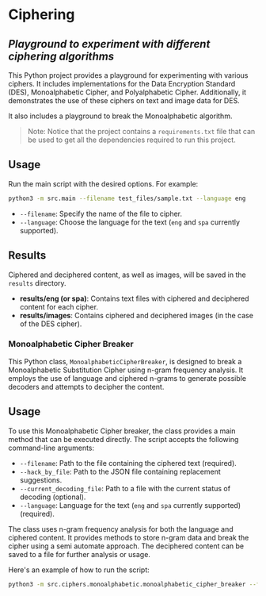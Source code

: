 # Ciphering
## _Playground to experiment with different ciphering algorithms_

This Python project provides a playground for experimenting with various ciphers. It includes implementations for the Data Encryption Standard (DES), Monoalphabetic Cipher, and Polyalphabetic Cipher. Additionally, it demonstrates the use of these ciphers on text and image data for DES.

It also includes a playground to break the Monoalphabetic algorithm.

> Note: Notice that the project contains a `requirements.txt` file that can be used to get all the dependencies required to run this project.


## Usage

Run the main script with the desired options. For example:

```sh
python3 -m src.main --filename test_files/sample.txt --language eng
```

- `--filename`: Specify the name of the file to cipher.
- `--language`: Choose the language for the text (`eng` and `spa` currently supported).

## Results

Ciphered and deciphered content, as well as images, will be saved in the `results` directory.

- **results/eng (or spa)**: Contains text files with ciphered and deciphered content for each cipher.
- **results/images**: Contains ciphered and deciphered images (in the case of the DES cipher).


### Monoalphabetic Cipher Breaker

This Python class, `MonoalphabeticCipherBreaker`, is designed to break a Monoalphabetic Substitution Cipher using n-gram frequency analysis. It employs the use of language and ciphered n-grams to generate possible decoders and attempts to decipher the content.

## Usage

To use this Monoalphabetic Cipher breaker, the class provides a main method that can be executed directly. The script accepts the following command-line arguments:

- `--filename`: Path to the file containing the ciphered text (required).
- `--hack_by_file`: Path to the JSON file containing replacement suggestions.
- `--current_decoding_file`: Path to a file with the current status of decoding (optional).
- `--language`: Language for the text (`eng` and `spa` currently supported) (required).

The class uses n-gram frequency analysis for both the language and ciphered content. It provides methods to store n-gram data and break the cipher using a semi automate approach. The deciphered content can be saved to a file for further analysis or usage.

Here's an example of how to run the script:

```sh
python3 -m src.ciphers.monoalphabetic.monoalphabetic_cipher_breaker --filename results/eng/mono_ciphered.txt --language eng
```
